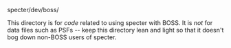 specter/dev/boss/

This directory is for *code* related to using specter with BOSS.
It is *not* for data files such as PSFs -- keep this directory lean
and light so that it doesn't bog down non-BOSS users of specter.

